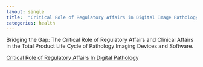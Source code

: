 ```yaml
---
layout: single
title:  "Critical Role of Regulatory Affairs in Digital Image Pathology"
categories: health
---
```


Bridging the Gap: The Critical Role of Regulatory Affairs and Clinical Affairs in the Total Product Life Cycle of Pathology Imaging Devices and Software.


[Critical Role of Regulatory Affairs In Digital Pathology](https://www.frontiersin.org/articles/10.3389/fmed.2021.765385/full)